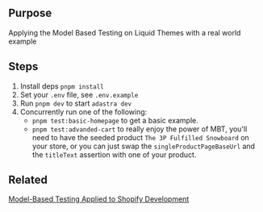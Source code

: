 

## Purpose
Applying the Model Based Testing on Liquid Themes with a real world example

## Steps

1. Install deps `pnpm install`
2. Set your `.env` file, see `.env.example`
3. Run `pnpm dev` to start `adastra dev`
4. Concurrently run one of the following:
    - `pnpm test:basic-homepage` to get a basic example.
    - `pnpm test:advanded-cart` to really enjoy the power of MBT, you'll need to have the seeded product `The 3P Fulfilled Snowboard` on your store, or you can just swap the `singleProductPageBaseUrl` and the `titleText` assertion with one of your product.
## Related
[Model-Based Testing Applied to Shopify Development](https://djang0.dev/development/model-based-testing-applied-to-shopify-development/)


